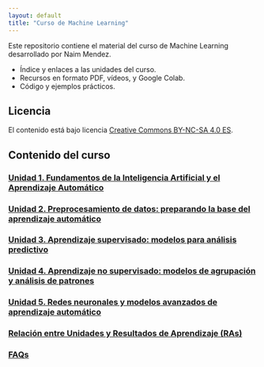 ```yaml
---
layout: default
title: "Curso de Machine Learning"
---
```


Este repositorio contiene el material del curso de Machine Learning desarrollado por Naim Mendez.

- Índice y enlaces a las unidades del curso.
- Recursos en formato PDF, vídeos, y Google Colab.
- Código y ejemplos prácticos.

## Licencia

El contenido está bajo licencia [Creative Commons BY-NC-SA 4.0 ES](https://creativecommons.org/licenses/by-nc-sa/4.0/deed.ca).

## Contenido del curso

### [Unidad 1. Fundamentos de la Inteligencia Artificial y el Aprendizaje Automático](unidad1/unidad1.md)  
### [Unidad 2. Preprocesamiento de datos: preparando la base del aprendizaje automático](unidad2/unidad2.md)  
### [Unidad 3. Aprendizaje supervisado: modelos para análisis predictivo](unidad3/unidad3.md)  
### [Unidad 4. Aprendizaje no supervisado: modelos de agrupación y análisis de patrones](unidad4/unidad4.md)  
### [Unidad 5. Redes neuronales y modelos avanzados de aprendizaje automático](unidad5/unidad5.md)  

### [Relación entre Unidades y Resultados de Aprendizaje (RAs)](ras.md)  

### [FAQs](faqs/faqs.md)  
